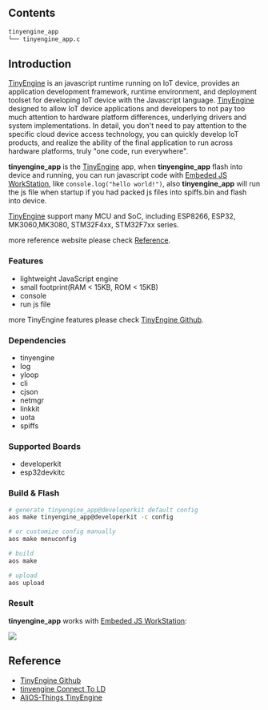 ## Contents

```sh
tinyengine_app
└── tinyengine_app.c
```

## Introduction

[TinyEngine](../../../middleware/tinyengine) is an javascript runtime running on IoT device, provides an application development framework, runtime environment, and deployment toolset for developing IoT device with the Javascript language. [TinyEngine](../../../middleware/tinyengine) designed to allow IoT device applications and developers to not pay too much attention to hardware platform differences, underlying drivers and system implementations. In detail, you don't need to pay attention to the specific cloud device access technology, you can quickly develop IoT products, and realize the ability of the final application to run across hardware platforms, truly "one code, run everywhere".

**tinyengine_app** is the [TinyEngine](../../../middleware/tinyengine) app, when **tinyengine_app** flash into device and running, you can run javascript code with [Embeded JS WorkStation](https://linkdevelop.aliyun.com/deviceapp#/s), like `console.log("hello world!")`, also **tinyengine_app** will run the js file when startup if you had packed js files into spiffs.bin and flash into device.

[TinyEngine](../../../middleware/tinyengine) support many MCU and SoC, including ESP8266, ESP32, MK3060,MK3080, STM32F4xx, STM32F7xx series.


more reference website please check [Reference](#reference).

### Features

* lightweight JavaScript engine
* small footprint(RAM < 15KB, ROM < 15KB)
* console
* run js file

more TinyEngine features please check [TinyEngine Github](https://github.com/aliyun/TinyEngine).

### Dependencies

* tinyengine
* log
* yloop
* cli
* cjson
* netmgr
* linkkit
* uota
* spiffs

### Supported Boards

- developerkit
- esp32devkitc

### Build & Flash

```sh
# generate tinyengine_app@developerkit default config
aos make tinyengine_app@developerkit -c config

# or customize config manually
aos make menuconfig

# build
aos make

# upload
aos upload
```

### Result

**tinyengine_app** works with [Embeded JS WorkStation](https://linkdevelop.aliyun.com/deviceapp#/s):

![](https://img.alicdn.com/tfs/TB1hPA7pr2pK1RjSZFsXXaNlXXa-1920-938.jpg)

## Reference

* [TinyEngine Github](https://github.com/aliyun/TinyEngine)
* [tinyengine Connect To LD](https://linkdevelop.aliyun.com/device-doc#ebagtb.html)
* [AliOS-Things TinyEngine]([TinyEngine](../../../middleware/tinyengine))